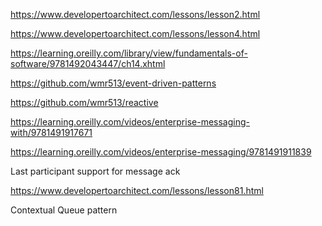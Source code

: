 https://www.developertoarchitect.com/lessons/lesson2.html

https://www.developertoarchitect.com/lessons/lesson4.html

https://learning.oreilly.com/library/view/fundamentals-of-software/9781492043447/ch14.xhtml



https://github.com/wmr513/event-driven-patterns



https://github.com/wmr513/reactive



https://learning.oreilly.com/videos/enterprise-messaging-with/9781491917671



https://learning.oreilly.com/videos/enterprise-messaging/9781491911839



Last participant support for message ack



https://www.developertoarchitect.com/lessons/lesson81.html



Contextual Queue pattern
